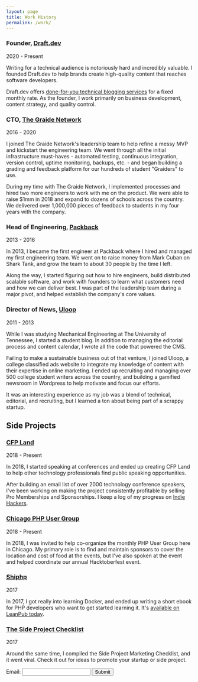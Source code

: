 ```yaml
---
layout: page
title: Work History
permalink: /work/
---
```


### Founder, [Draft.dev](https://draft.dev/)
<p class="post-meta">2020 - Present</p>

<p class="hug">
Writing for a technical audience is notoriously hard and incredibly valuable. I founded
Draft.dev to help brands create high-quality content that reaches software developers.  
</p>

Draft.dev offers [done-for-you technical blogging services](https://draft.dev/) for a fixed monthly rate.
As the founder, I work primarily on business development, content strategy, and quality control.

### CTO, [The Graide Network](https://www.thegraidenetwork.com)
<p class="post-meta">2016 - 2020</p>

<p class="hug">
I joined The Graide Network's leadership team to help refine a messy MVP and kickstart the
engineering team. We went through all the initial infrastructure must-haves - automated testing,
continuous integration, version control, uptime monitoring, backups, etc. - and began building a grading and feedback
platform for our hundreds of student "Graiders" to use.
</p>

During my time with The Graide Network, I implemented processes and hired two more engineers to work with me on the product.
We were able to raise $1mm in 2018 and expand to dozens of schools across the country. We delivered over 1,000,000 
pieces of feedback to students in my four years with the company.

### Head of Engineering, [Packback](https://www.packback.co/)
<p class="post-meta">2013 - 2016</p>

<p class="hug">
In 2013, I became the first engineer at Packback where I hired and managed my first engineering team. 
We went on to raise money from Mark Cuban on Shark Tank, 
and grow the team to about 30 people by the time I left.
</p>

Along the way, I started figuring out how to hire engineers, build distributed scalable software, and work with
founders to learn what customers need and how we can deliver best. I was part of the leadership team 
during a major pivot, and helped establish the company's core values.

### Director of News, [Uloop](https://www.uloop.com/)
<p class="post-meta">2011 - 2013</p>

<p class="hug">
While I was studying Mechanical Engineering at The University of Tennessee, I started a student blog. 
In addition to managing the editorial process and content calendar, I wrote all the code that powered the CMS.
</p>

Failing to make a sustainable business out of that venture, I joined Uloop, 
a college classified ads website to integrate my knowledge of content with their expertise in
online marketing. I ended up recruiting and managing over 500 college student writers across the country, 
and building a gamified newsroom in Wordpress to help motivate and focus our efforts.

It was an interesting experience as my job was a blend of technical, editorial, and recruiting, but I 
learned a ton about being part of a scrappy startup. 

## Side Projects

### [CFP Land](https://www.cfpland.com)
<p class="post-meta">2018 - Present</p>

<p class="hug">In 2018, I started speaking at conferences and ended up creating CFP Land to help other
 technology professionals find public speaking opportunities.</p>

After building an email list of over 2000 technology conference speakers, I've been working on
making the project consistently profitable by selling Pro Memberships and Sponsorships. I keep a log of my 
progress on <a href="https://www.indiehackers.com/product/cfp-land">Indie Hackers</a>.

### [Chicago PHP User Group](https://www.meetup.com/Chicago-PHP-User-Group/)
<p class="post-meta">2018 - Present</p>

<p class="hug">
In 2018, I was invited to help co-organize the monthly PHP User Group here in Chicago. My primary role is to 
find and maintain sponsors to cover the location and cost of food at the events, but I've also spoken at
the event and helped coordinate our annual Hacktoberfest event.
</p>

### [Shiphp](https://www.shiphp.com)
<p class="post-meta">2017</p>

<p class="hug">In 2017, I got really into learning Docker, and ended up writing a short ebook for PHP developers who 
want to get started learning it. It's <a href="https://leanpub.com/first-php-docker-application">available on LeanPub today</a>.</p>

### [The Side Project Checklist](https://www.sideprojectchecklist.com/)
<p class="post-meta">2017</p>

<p class="hug">Around the same time, I compiled the Side Project Marketing Checklist, and it went viral. 
Check it out for ideas to promote your startup or side project.</p>


  <!-- modify this form HTML and place wherever you want your form -->

  <form id="my-form" action="https://www.karllhughes.com/subscribe" method="POST">
    <label>Email:</label>
    <input type="email" name="email" />
    <button id="my-form-button">Submit</button>
    <p id="my-form-status"></p>
  </form>

  <!-- Place this script at the end of the body tag -->

  <script>
    var form = document.getElementById("my-form");

    async function handleSubmit(event) {
      event.preventDefault();
      var status = document.getElementById("my-form-status");
      var data = new FormData(event.target);
      fetch(event.target.action, {
        method: form.method,
        body: data,
        headers: {
          'Accept': 'application/json'
        }
      }).then(response => {
        status.innerHTML = "Thanks for your submission!";
        form.reset()
      }).catch(error => {
        status.innerHTML = "Oops! There was a problem submitting your form"
      });
    }
    form.addEventListener("submit", handleSubmit)
  </script>

